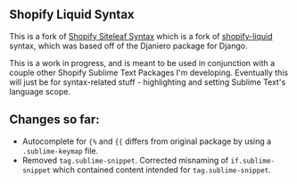 ## Shopify Liquid Syntax

This is a fork of [Shopify Siteleaf Syntax](https://github.com/siteleaf/liquid-syntax-mode) which is a fork of [shopify-liquid](https://bitbucket.org/granteagon/shopify-liquid) syntax, which was based off of the Djaniero package for Django.

This is a work in progress, and is meant to be used in conjunction with a couple other Shopify Sublime Text Packages I'm developing. Eventually this will just be for syntax-related stuff - highlighting and setting Sublime Text's language scope.

## Changes so far:
* Autocomplete for `{%` and `{{` differs from original package by using a `.sublime-keymap` file.
* Removed `tag.sublime-snippet`. Corrected misnaming of `if.sublime-snippet` which contained content intended for `tag.sublime-snippet`.